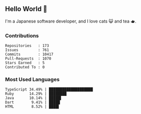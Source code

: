 ## Hello World 👋

I'm a Japanese software developer, and I love cats 😺 and tea 🫖.

### Contributions

    Repositories   : 173
    Issues         : 761
    Commits        : 10417
    Pull-Requests  : 1070
    Stars Earned   : 5
    Contributed To : 0

### Most Used Languages

    TypeScript 34.49% | ████████████████████
    Ruby       14.29% | ████████
    Java       10.14% | █████▌
    Dart        9.41% | █████
    HTML        8.52% | ████▌
